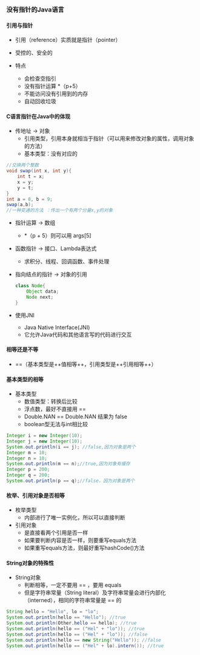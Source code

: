 ### 没有指针的Java语言

#### 引用与指针

* 引用（reference）实质就是指针（pointer）
* 受控的、安全的

* 特点
  * 会检查空指引
  * 没有指针运算 *（p+5）
  * 不能访问没有引用到的内存
  * 自动回收垃圾

#### C语言指针在Java中的体现

* 传地址 → 对象
  * 引用类型，引用本身就相当于指针（可以用来修改对象的属性，调用对象的方法）
  * 基本类型：没有对应的

```java
//交换两个整数
void swap(int x, int y){
    int t = x;
    x = y;
    y = t;
}
int a = 8, b = 9;
swap(a,b);
//一种变通的方法 ：传出一个有两个分量x,y的对象
```

* 指针运算 → 数组

  * *（p + 5）则可以用 args[5]

* 函数指针 → 接口、Lambda表达式

  * 求积分、线程、回调函数、事件处理

* 指向结点的指针 → 对象的引用

  ```java
  class Node{
      Object data;
      Node next;
  }
  ```

* 使用JNI
  * Java Native Interface(JNI)
  * 它允许Java代码和其他语言写的代码进行交互

#### 相等还是不等

* ==（基本类型是++值相等++，引用类型是++引用相等++）

#### 基本类型的相等

* 基本类型
  * 数值类型：转换后比较
  * 浮点数，最好不直接用 ==
  * Double.NAN == Double.NAN 结果为 false
  * boolean型无法与int相比较

````java
Integer i = new Integer(10);
Integer j = new Integer(10);
System.out.println(i == j); //false,因为对象是两个
Integer m = 10;
Integer n = 10;
System.out.println(m == n);//true,因为对象有缓存
Integer p = 200;
Integer q = 200;
System.out.println(p == q);//false，因为对象是两个
````

#### 枚举、引用对象是否相等

* 枚举类型
  * 内部进行了唯一实例化，所以可以直接判断
* 引用对象
  * 是直接看两个引用是否一样
  * 如果要判断内容是否一样，则要重写equals方法
  * 如果重写equals方法，则最好重写hashCode()方法

#### String对象的特殊性

* String对象
  * 判断相等，一定不要用 == ，要用 equals
  * 但是字符串常量（String literal）及字符串常量会进行内部化（interned），相同的字符串常量是 == 的

```java
String hello = "Hello", lo = "lo";
System.out.println(hello == "Hello"); //true
System.out.println(Other.hello == hello); //true
System.out.println(hello == ("Hel" + "lo")); //true
System.out.println(hello == ("Hel" + "lo")); //false
System.out.println(hello == new String("Hello")); //false 
System.out.println(hello == ("Hel" + lo).intern()); //true
```


